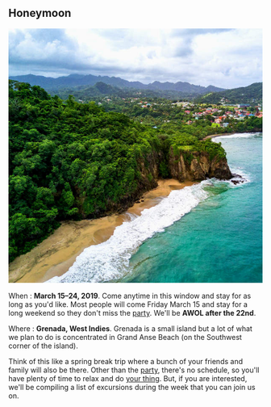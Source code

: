 ## Honeymoon

<img src="/images/grenada.jpg" class="inset" />

When
: **March 15–24, 2019**. Come anytime in this window and stay for as long as you'd like. Most people will come Friday March 15 and stay for a long weekend so they don't miss the [party](#party). We'll be **AWOL after the 22nd**.

Where
: **Grenada, West Indies**. Grenada is a small island but a lot of what we plan to do is concentrated in Grand Anse Beach (on the Southwest corner of the island).

Think of this like a spring break trip where a bunch of your friends and family will also be there. Other than the [party](#party), there's no schedule, so you'll have plenty of time to relax and do [your thing](#sights). But, if you are interested, we'll be compiling a list of excursions during the week that you can join us on.
